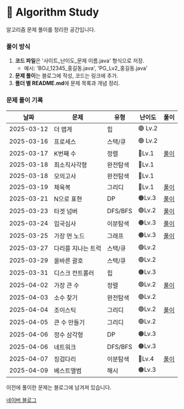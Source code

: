 # 📌 Algorithm Study

알고리즘 문제 풀이를 정리한 공간입니다.



### 풀이 방식
1. **코드 파일**은 '사이트_난이도_문제 이름.java' 형식으로 저장.
    - 예시: 'BOJ_12345_홍길동.java', 'PG_Lv2_홍길동.java'
2. **문제 풀이**는 블로그에 작성, 코드는 링크에 추가.
3. **폴더 별 README.md**에 문제 목록과 개념 정리.

### 문제 풀이 기록

| 날짜         | 문제        | 유형      | 난이도     | 풀이                                                |
|------------|-----------|---------|---------|---------------------------------------------------|
| 2025-03-12 | 더 맵게      | 힙       | 🟢 Lv.2 |                                                   |
| 2025-03-16 | 프로세스      | 스택/큐    | 🟢 Lv.2 |                                                   |
| 2025-03-17 | K번째 수     | 정렬      | 🔵Lv.1  | [풀이](https://blog.naver.com/gamakk2/223799781209) |
| 2025-03-18 | 최소직사각형    | 완전탐색    | 🔵Lv.1  |                                                   |
| 2025-03-18 | 모의고사      | 완전탐색    | 🔵Lv.1  |                                                   |
| 2025-03-19 | 체육복       | 그리디     | 🔵Lv.1  | [풀이](https://blog.naver.com/gamakk2/223802861543) |
| 2025-03-21 | N으로 표현    | DP      | 🟠Lv.3  | [풀이](https://blog.naver.com/gamakk2/223805073009) |
| 2025-03-23 | 타겟 넘버     | DFS/BFS | 🟢Lv.2  | [풀이](https://blog.naver.com/gamakk2/223806408314) |
| 2025-03-24 | 입국심사      | 이분탐색    | 🟠Lv.3  | [풀이](https://blog.naver.com/gamakk2/223808371758) |
| 2025-03-25 | 가장 먼 노드   | 그래프     | 🟠Lv.3  | [풀이](https://blog.naver.com/gamakk2/223809854243) |
| 2025-03-27 | 다리를 지나는 트럭 | 스택/큐    | 🟢Lv.2  |                                                   |
| 2025-03-29 | 올바른 괄호    | 스택/큐    | 🟢Lv.2  |                                                   |
| 2025-03-31 | 디스크 컨트롤러  | 힙       | 🟠Lv.3  |                                                   |
| 2025-04-02 | 가장 큰 수    | 정렬      | 🟢Lv.2  | [풀이](https://blog.naver.com/gamakk2/223819506024) |
| 2025-04-03 | 소수 찾기     | 완전탐색    | 🟢Lv.2  |                                                   |
| 2025-04-04 | 조이스틱      | 그리디     | 🟢Lv.2  | [풀이](https://blog.naver.com/gamakk2/223823165881) |
| 2025-04-05 | 큰 수 만들기   | 그리디     | 🟢Lv.2  |                                                   |
| 2025-04-06 | 정수 삼각형    | DP      | 🟠Lv.3  |                                                   |
| 2025-04-06 | 네트워크      | DFS/BFS | 🟠Lv.3  |                                                   |
| 2025-04-07 | 징검다리      | 이분탐색    | 🔴Lv.4  | [풀이](https://blog.naver.com/gamakk2/223825584515) |
| 2025-04-09 | 베스트앨범     | 해시      | 🟠Lv.3  | |

이전에 풀이한 문제는 블로그에 남겨져 있습니다.

[네이버 블로그](https://blog.naver.com/gamakk2/223793678530)
